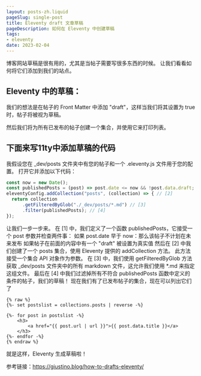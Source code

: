 ```yaml
---
layout: posts-zh.liquid
pageSlug: single-post
title: Eleventy draft 文章草稿
pageDescription: 如何在 Eleventy 中创建草稿
tags: 
- eleventy
date: 2023-02-04
---
```


博客网站草稿是很有用的，尤其是当帖子需要写很多东西的时候。 让我们看看如何将它们添加到我们的站点。

## Eleventy 中的草稿：
我们的想法是在帖子的 Front Matter 中添加 "draft"，这样当我们将其设置为 true 时，帖子将被视为草稿。

然后我们将为所有已发布的帖子创建一个集合，并使用它来打印列表。

## 下面来写11ty中添加草稿的代码
我假设您在 _dev/posts 文件夹中有您的帖子和一个 .eleventy.js 文件用于您的配置。 打开它并添加以下代码：

```javascript
const now = new Date();
const publishedPosts = (post) => post.date <= now && !post.data.draft; // [1]
eleventyConfig.addCollection("posts", (collection) => { // [2]
  return collection
      .getFilteredByGlob("./_dev/posts/*.md") // [3]
      .filter(publishedPosts); // [4]
});
```
让我们一步一步来。
在 [1] 中，我们定义了一个函数 publishedPosts，它接受一个 post 参数并检查两件事：
如果 post.date 早于 now：那么该帖子不计划在未来发布
如果帖子在前面的内容中有一个 "draft" 被设置为真实值
然后在 [2] 中我们创建了一个 posts 集合，使用 Eleventy 提供的 addCollection 方法。 此方法接受一个集合 API 对象作为参数。
在 [3] 中，我们使用 getFilteredByGlob 方法获取 _dev/posts 文件夹中的所有 markdown 文件，这允许我们使用 *.md 来指定这组文件。
最后在 [4] 中我们过滤掉所有不符合 publishedPosts 函数中定义的条件的帖子，我们的草稿！
现在我们有了已发布帖子的集合，现在可以列出它们了

```liquid
{% raw %}
{%- set postslist = collections.posts | reverse -%}

{%- for post in postslist -%}
    <h3>
        <a href="{{ post.url | url }}">{{ post.data.title }}</a>
    </h3>
{%- endfor -%}
{% endraw %}
```

就是这样，Eleventy 生成草稿啦！

参考链接：<a href="https://giustino.blog/how-to-drafts-eleventy/">https://giustino.blog/how-to-drafts-eleventy/</a>
